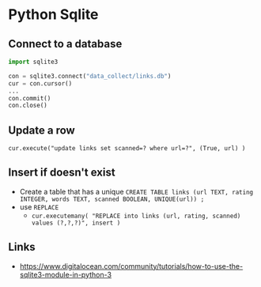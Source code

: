 # Python Sqlite

## Connect to a database
```python
import sqlite3

con = sqlite3.connect("data_collect/links.db")
cur = con.cursor()
...
con.commit()
con.close()
```

## Update a row
`cur.execute("update links set scanned=? where url=?", (True, url) )`

## Insert if doesn't exist

* Create a table that has a unique `CREATE TABLE links (url TEXT, rating INTEGER, words TEXT, scanned BOOLEAN, UNIQUE(url)) ;`
* use `REPLACE`
  * `cur.executemany( "REPLACE into links (url, rating, scanned) values (?,?,?)", insert )`


## Links
* https://www.digitalocean.com/community/tutorials/how-to-use-the-sqlite3-module-in-python-3
